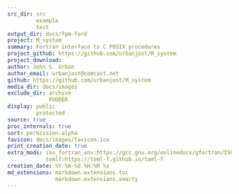 ```yaml
---
src_dir: src
         example
         test
output_dir: docs/fpm-ford
project: M_system
summary: Fortran interface to C POSIX procedures
project_github: https://github.com/urbanjost/M_system
project_download:
author: John S. Urban
author_email: urbanjost@comcast.net
github: https://github.com/urbanjost/M_system
media_dir: docs/images
exclude_dir: archive
             FODDER
display: public
         protected
source: true
proc_internals: true
sort: permission-alpha
favicon: docs/images/favicon.ico
print_creation_date: true
extra_mods: iso_fortran_env:https://gcc.gnu.org/onlinedocs/gfortran/ISO_005fFORTRAN_005fENV.html
            tomlf:https://toml-f.github.io/toml-f
creation_date: %Y-%m-%d %H:%M %z
md_extensions: markdown.extensions.toc
               markdown.extensions.smarty
---
```

